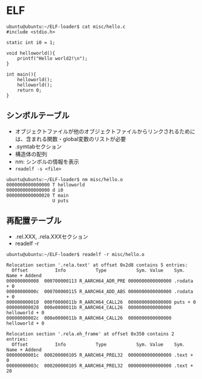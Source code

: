 # ELF

```
ubuntu@ubuntu:~/ELF-loader$ cat misc/hello.c
#include <stdio.h>

static int i0 = 1;

void helloworld(){
	printf("Hello world2!\n");
}

int main(){
	helloworld();
	helloworld();
	return 0;
}
```

## シンボルテーブル
- オブジェクトファイルが他のオブジェクトファイルからリンクされるためには、含まれる関数・global変数のリストが必要
- .symtabセクション
- 構造体の配列
- nm: シンボルの情報を表示
- `readelf -s <file>`
```
ubuntu@ubuntu:~/ELF-loader$ nm misc/hello.o
0000000000000000 T helloworld
0000000000000000 d i0
0000000000000020 T main
                 U puts
```

## 再配置テーブル
- .rel.XXX, .rela.XXXセクション
- readelf -r
```
ubuntu@ubuntu:~/ELF-loader$ readelf -r misc/hello.o

Relocation section '.rela.text' at offset 0x2d8 contains 5 entries:
  Offset          Info           Type           Sym. Value    Sym. Name + Addend
000000000008  000700000113 R_AARCH64_ADR_PRE 0000000000000000 .rodata + 0
00000000000c  000700000115 R_AARCH64_ADD_ABS 0000000000000000 .rodata + 0
000000000010  000f0000011b R_AARCH64_CALL26  0000000000000000 puts + 0
000000000028  000e0000011b R_AARCH64_CALL26  0000000000000000 helloworld + 0
00000000002c  000e0000011b R_AARCH64_CALL26  0000000000000000 helloworld + 0

Relocation section '.rela.eh_frame' at offset 0x350 contains 2 entries:
  Offset          Info           Type           Sym. Value    Sym. Name + Addend
00000000001c  000200000105 R_AARCH64_PREL32  0000000000000000 .text + 0
00000000003c  000200000105 R_AARCH64_PREL32  0000000000000000 .text + 20
```
